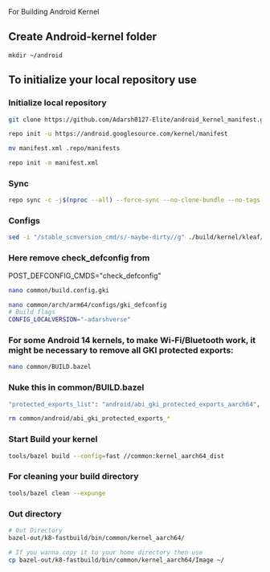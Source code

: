 For Building Android Kernel

Create Android-kernel folder
----------------------------------

    mkdir ~/android

To initialize your local repository use
---------------------------------------


### Initialize local repository ###

```bash
git clone https://github.com/Adarsh0127-Elite/android_kernel_manifest.git android && cd android
```

```bash
repo init -u https://android.googlesource.com/kernel/manifest
```

```bash
mv manifest.xml .repo/manifests
```

```bash
repo init -m manifest.xml
```

### Sync ###

```bash
repo sync -c -j$(nproc --all) --force-sync --no-clone-bundle --no-tags
```

### Configs ###

```bash
sed -i "/stable_scmversion_cmd/s/-maybe-dirty//g" ./build/kernel/kleaf/impl/stamp.bzl
```

### Here remove check_defconfig from ###
POST_DEFCONFIG_CMDS="check_defconfig"
```bash
nano common/build.config.gki
```

```bash
nano common/arch/arm64/configs/gki_defconfig
# Build flags
CONFIG_LOCALVERSION="-adarshverse"
```

### For some Android 14 kernels, to make Wi-Fi/Bluetooth work, it might be necessary to remove all GKI protected exports: ###

```bash
nano common/BUILD.bazel
```
### Nuke this in common/BUILD.bazel ###
```bash
"protected_exports_list": "android/abi_gki_protected_exports_aarch64",
```
```bash
rm common/android/abi_gki_protected_exports_*
```

### Start Build your kernel ###

```bash
tools/bazel build --config=fast //common:kernel_aarch64_dist
```
### For cleaning your build directory ###

```bash
tools/bazel clean --expunge
```

### Out directory ###

```bash
# Out Directory 
bazel-out/k8-fastbuild/bin/common/kernel_aarch64/

# If you wanna copy it to your home directory then use
cp bazel-out/k8-fastbuild/bin/common/kernel_aarch64/Image ~/
```
